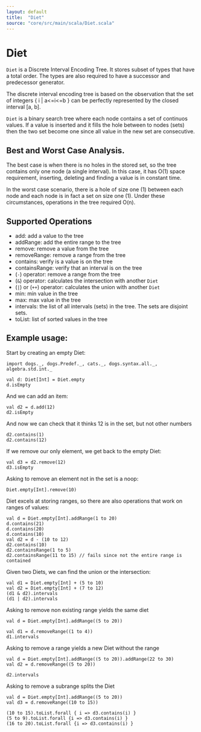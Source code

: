 ```yaml
---
layout: default
title:  "Diet"
source: "core/src/main/scala/Diet.scala"
---
```

# Diet

`Diet` is a Discrete Interval Encoding Tree. It stores subset of types that have a total order. The types are also required to have a successor and predecessor generator. 

The discrete interval encoding tree is based on the observation that the set of integers { i \| a<=i<=b } can be perfectly represented by the closed interval [a, b].

`Diet` is a binary search tree where each node contains a set of continuos values. If a value is inserted and it fills the hole between to nodes (sets) then the two set become one since all value in the new set are consecutive.

## Best and Worst Case Analysis.

The best case is when there is no holes in the stored set, so the tree contains only one node (a single interval). In this case, it has O(1) space requirement, inserting, deleting and finding a value is in constant time. 

In the worst case scenario, there is a hole of size one (1) between each node and each node is in fact a set on size one (1). Under these circumstances, operations in the tree required O(n). 


## Supported Operations

- add:						add a value to the tree
- addRange:				add the entire range to the tree
- remove:					remove a value from the tree
- removeRange:          remove a range from the tree
- contains:				verify is a value is on the tree
- containsRange:			verify that an interval is on the tree
- (`-`) operator:		remove a range from the tree
-  (`&`) operator:	calculates the intersection with another `Diet`
- (`|`) or (`++`) operator:	calculates the union with another `Diet`
- min:						min value in the tree
- max:						max value in the tree
- intervals:				the list of all intervals (sets) in the tree. The sets are disjoint sets.
- toList: 				list of sorted values in the tree

## Example usage:

Start by creating an empty Diet:

```tut
import dogs._, dogs.Predef._, cats._, dogs.syntax.all._, algebra.std.int._

val d: Diet[Int] = Diet.empty
d.isEmpty
```

And we can add an item:

```tut
val d2 = d.add(12)
d2.isEmpty
```

And now we can check that it thinks 12 is in the set, but not other numbers

```tut
d2.contains(1)
d2.contains(12)
```

If we remove our only element, we get back to the empty Diet:

```tut
val d3 = d2.remove(12)
d3.isEmpty
```

Asking to remove an element not in the set is a noop:

```tut
Diet.empty[Int].remove(10)
```

Diet excels at storing ranges, so there are also operations that work on ranges of values:

```tut
val d = Diet.empty[Int].addRange(1 to 20)
d.contains(21)
d.contains(20)
d.contains(10)
val d2 = d - (10 to 12)
d2.contains(10)
d2.containsRange(1 to 5)
d2.containsRange(11 to 15) // fails since not the entire range is contained
```

Given two Diets, we can find the union or the intersection:

```tut
val d1 = Diet.empty[Int] + (5 to 10)
val d2 = Diet.empty[Int] + (7 to 12)
(d1 & d2).intervals
(d1 | d2).intervals
```
Asking to remove non existing range yields the same diet

```tut
val d = Diet.empty[Int].addRange((5 to 20))

val d1 = d.removeRange((1 to 4))
d1.intervals
```

Asking to remove a range yields a new Diet without the range

```tut
val d = Diet.empty[Int].addRange((5 to 20)).addRange(22 to 30)
val d2 = d.removeRange((5 to 20))

d2.intervals
```

Asking to remove a subrange splits the Diet

```tut
val d = Diet.empty[Int].addRange((5 to 20))
val d3 = d.removeRange((10 to 15)) 

(10 to 15).toList.forall { i => d3.contains(i) }
(5 to 9).toList.forall {i => d3.contains(i) }
(16 to 20).toList.forall {i => d3.contains(i) }
```